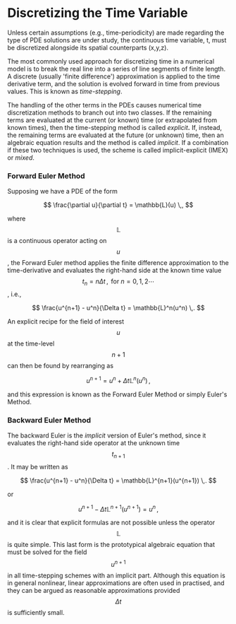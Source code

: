 # Discretizing the Time Variable

Unless certain assumptions \(e.g., time-periodicity\) are made regarding the type of PDE solutions are under study, the continuous time variable, t, must be discretized alongside its spatial counterparts \(x,y,z\).

The most commonly used approach for discretizing time in a numerical model is to break the real line into a series of line segments of finite length. A discrete \(usually 'finite difference'\) approximation is applied to the time derivative term, and the solution is evolved forward in time from previous values. This is known as _time-stepping_.

The handling of the other terms in the PDEs causes numerical time discretization methods to branch out into two classes. If the remaining terms are evaluated at the current \(or known\) time \(or extrapolated from known times\), then the time-stepping method is called _explicit_**.** If, instead, the remaining terms are evaluated at the future \(or unknown\) time, then an algebraic equation results and the method is called _implicit_. If a combination if these two techniques is used, the scheme is called implicit-explicit \(IMEX\) or _mixed_.

### Forward Euler Method

Supposing we have a PDE of the form

$$
\frac{\partial u}{\partial t} = \mathbb{L}(u) \,,
$$

where $$\mathbb{L}$$ is a continuous operator acting on $$u$$, the Forward Euler method applies the finite difference approximation to the time-derivative and evaluates the right-hand side at the known time value $$t_n = n \Delta t \,, \mbox{ for } n=0,1,2\cdots$$, i.e.,

$$
\frac{u^{n+1} - u^n}{\Delta t} = \mathbb{L}^n(u^n) \,.
$$

An explicit recipe for the field of interest $$u$$ at the time-level $$n+1$$ can then be found by rearranging as

$$
u^{n+1} = u^{n} + \Delta t \mathbb{L}^n(u^n) \,,
$$

and this expression is known as the Forward Euler Method or simply Euler's Method.

### Backward Euler Method

The backward Euler is the _implicit_ version of Euler's method, since it evaluates the right-hand side operator at the unknown time $$t_{n+1}$$. It may be written as

$$
\frac{u^{n+1} - u^n}{\Delta t} = \mathbb{L}^{n+1}(u^{n+1}) \,.
$$

or



$$
u^{n+1} - \Delta t \mathbb{L}^{n+1}(u^{n+1}) = u^n\,,
$$

and it is clear that explicit formulas are not possible unless the operator $$\mathbb{L}$$ is quite simple. This last form is the prototypical algebraic equation that must be solved for the field $$u^{n+1}$$ in all time-stepping schemes with an implicit part. Although this equation is in general nonlinear, linear approximations are often used in practised, and they can be argued as reasonable approximations provided $$ \Delta t $$ is sufficiently small.

